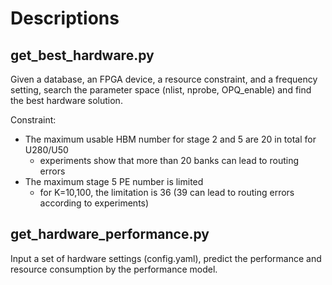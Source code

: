 # Descriptions

## get_best_hardware.py

Given a database, an FPGA device, a resource constraint, and a frequency setting,
    search the parameter space (nlist, nprobe, OPQ_enable) and find the best
    hardware solution.

Constraint:

* The maximum usable HBM number for stage 2 and 5 are 20 in total for U280/U50
  * experiments show that more than 20 banks can lead to routing errors
* The maximum stage 5 PE number is limited
  * for K=10,100, the limitation is 36 (39 can lead to routing errors according to experiments)

## get_hardware_performance.py

Input a set of hardware settings (config.yaml), predict the performance and resource 
    consumption by the performance  model.
